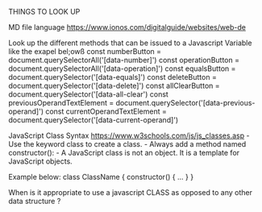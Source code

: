 THINGS TO LOOK UP


MD file language
https://www.ionos.com/digitalguide/websites/web-de


Look up the different methods that can be issued to a Javascript Variable like the exapel bel;owß
const numberButton = document.querySelectorAll('[data-number]')
const operationButton = document.querySelectorAll('[data-operation]')
const equalsButton = document.querySelector('[data-equals]')
const deleteButton = document.querySelector('[data-delete]')
const allClearButton = document.querySelector('[data-all-clear')
const previousOperandTextElement = document.querySelector('[data-previous-operand]')
const currentOperandTextElement = document.querySelector('[data-current-operand]')


JavaScript Class Syntax 
https://www.w3schools.com/js/js_classes.asp
    - Use the keyword class to create a class.
    - Always add a method named constructor():
    - A JavaScript class is not an object. It is a template for JavaScript objects.


Example below:
class ClassName {
  constructor() { ... }
}


When is it appropriate to use a javascript CLASS as opposed to any other data structure ?

